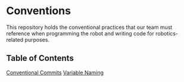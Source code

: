 # Conventions

This repository holds the conventional practices that our team must reference when programming the robot and writing code for robotics-related purposes.

## Table of Contents

[Conventional Commits](https://github.com/cavineers/Conventions/blob/development/ConventionalCommits.md)
[Variable Naming](https://github.com/cavineers/Conventions/blob/development/VariableNaming.md)